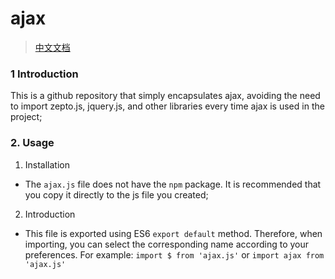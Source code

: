 # ajax
> [中文文档](https://github.com/lixilin123/ajax)
### 1 Introduction
This is a github repository that simply encapsulates ajax, avoiding the need to import zepto.js, jquery.js, and other libraries every time ajax is used in the project;
### 2. Usage
1. Installation
- The `ajax.js` file does not have the `npm` package. It is recommended that you copy it directly to the js file you created;
2. Introduction
- This file is exported using ES6 `export default` method. Therefore, when importing, you can select the corresponding name according to your preferences. For example: `import $ from 'ajax.js'` or `import ajax from 'ajax.js'`
